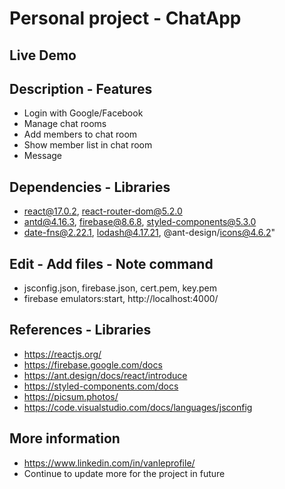 # Personal project - ChatApp

## Live Demo

## Description - Features

- Login with Google/Facebook
- Manage chat rooms
- Add members to chat room
- Show member list in chat room
- Message

## Dependencies - Libraries

- react@17.0.2, react-router-dom@5.2.0
- antd@4.16.3, firebase@8.6.8, styled-components@5.3.0
- date-fns@2.22.1, lodash@4.17.21, @ant-design/icons@4.6.2"

## Edit - Add files - Note command

- jsconfig.json, firebase.json, cert.pem, key.pem
- firebase emulators:start, http://localhost:4000/

## References - Libraries

- https://reactjs.org/
- https://firebase.google.com/docs
- https://ant.design/docs/react/introduce
- https://styled-components.com/docs
- https://picsum.photos/
- https://code.visualstudio.com/docs/languages/jsconfig

## More information

- https://www.linkedin.com/in/vanleprofile/
- Continue to update more for the project in future
